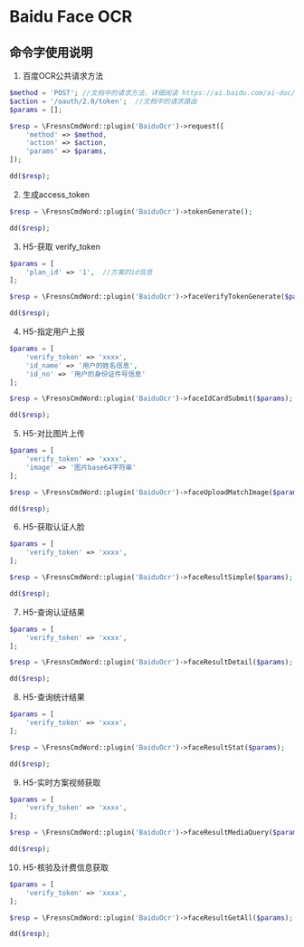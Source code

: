 # Baidu Face OCR

## 命令字使用说明
1. 百度OCR公共请求方法

```php
$method = 'POST'; //文档中的请求方法，详细阅读 https://ai.baidu.com/ai-doc/REFERENCE/Ck3dwjhhu#2-%E8%8E%B7%E5%8F%96-access_token
$action = '/oauth/2.0/token';  //文档中的请求路由
$params = [];

$resp = \FresnsCmdWord::plugin('BaiduOcr')->request([
    'method' => $method,
    'action' => $action,
    'params' => $params,
]);

dd($resp);
```

2. 生成access_token
```php
$resp = \FresnsCmdWord::plugin('BaiduOcr')->tokenGenerate();

dd($resp);
```

3. H5-获取 verify_token
```php
$params = [
    'plan_id' => '1',  //方案的id信息
]; 

$resp = \FresnsCmdWord::plugin('BaiduOcr')->faceVerifyTokenGenerate($params);

dd($resp);
```

4. H5-指定用户上报
```php
$params = [
    'verify_token' => 'xxxx',
    'id_name' => '用户的姓名信息',
    'id_no' => '用户的身份证件号信息'
]; 

$resp = \FresnsCmdWord::plugin('BaiduOcr')->faceIdCardSubmit($params);

dd($resp);
```

5. H5-对比图片上传
```php
$params = [
    'verify_token' => 'xxxx',
    'image' => '图片base64字符串'
]; 

$resp = \FresnsCmdWord::plugin('BaiduOcr')->faceUploadMatchImage($params);

dd($resp);
```

6. H5-获取认证人脸
```php
$params = [
    'verify_token' => 'xxxx',
]; 

$resp = \FresnsCmdWord::plugin('BaiduOcr')->faceResultSimple($params);

dd($resp);
```

7. H5-查询认证结果
```php
$params = [
    'verify_token' => 'xxxx',
]; 

$resp = \FresnsCmdWord::plugin('BaiduOcr')->faceResultDetail($params);

dd($resp);
```

8. H5-查询统计结果
```php
$params = [
    'verify_token' => 'xxxx',
]; 

$resp = \FresnsCmdWord::plugin('BaiduOcr')->faceResultStat($params);

dd($resp);
```

9. H5-实时方案视频获取
```php
$params = [
    'verify_token' => 'xxxx',
]; 

$resp = \FresnsCmdWord::plugin('BaiduOcr')->faceResultMediaQuery($params);

dd($resp);
```

10. H5-核验及计费信息获取
```php
$params = [
    'verify_token' => 'xxxx',
]; 

$resp = \FresnsCmdWord::plugin('BaiduOcr')->faceResultGetAll($params);

dd($resp);
```
